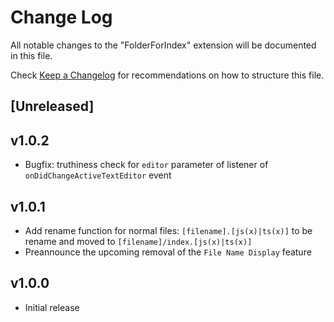 # Change Log

All notable changes to the "FolderForIndex" extension will be documented in this file.

Check [Keep a Changelog](http://keepachangelog.com/) for recommendations on how to structure this file.

## [Unreleased]

## v1.0.2

- Bugfix: truthiness check for `editor` parameter of listener of `onDidChangeActiveTextEditor` event

## v1.0.1

- Add rename function for normal files: `[filename].[js(x)|ts(x)]` to be rename and moved to `[filename]/index.[js(x)|ts(x)]`
- Preannounce the upcoming removal of the `File Name Display` feature

## v1.0.0

- Initial release